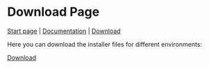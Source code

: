 # Download Page

[Start page](README.md) | [Documentation](documentation.md) | [Download](download.md)

Here you can download the installer files for different environments:

<a href="https://github.com/aapaecklar/SOFT-AIS/blob/288e1e54629c16700eed497041b941f7d408d0f9/Windows_Installer/test.md" title="Download" download>Download</a>





